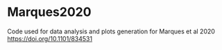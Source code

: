 # Marques2020
Code used for data analysis and plots generation for Marques et al 2020
https://doi.org/10.1101/834531  
